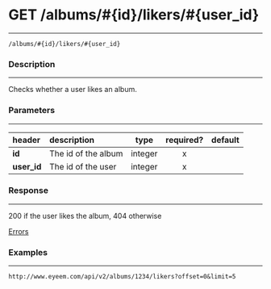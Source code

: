 # GET /albums/#{id}/likers/#{user_id} 
***
`/albums/#{id}/likers/#{user_id}`

### Description
***
Checks whether a user likes an album.

### Parameters
***

|header| description| type |required? |default|
|:---------|:--------------|:----------:|:------------:|:------------:|
|**id**| The id of the album|integer|x||
|**user_id**| The id of the user|integer|x||

### Response
***


200 if the user likes the album, 404 otherwise



[Errors](../../resources/errors.md)

### Examples
***

`http://www.eyeem.com/api/v2/albums/1234/likers?offset=0&limit=5`



 
